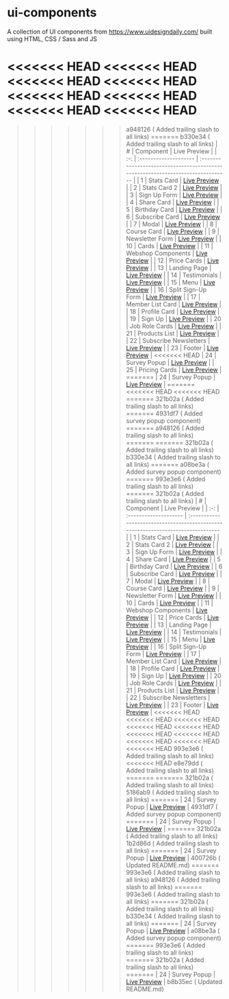 # ui-components

A collection of UI components from https://www.uidesigndaily.com/ built using HTML, CSS / Sass and JS

<<<<<<< HEAD
<<<<<<< HEAD
<<<<<<< HEAD
<<<<<<< HEAD
<<<<<<< HEAD
<<<<<<< HEAD
<<<<<<< HEAD
<<<<<<< HEAD
=======
>>>>>>> a948126 (<docs> Added trailing slash to all links)
=======
>>>>>>> b330e34 (<docs> Added trailing slash to all links)
|  #  | Component             | Live Preview                                                                     |
| :-: | :-------------------- | :------------------------------------------------------------------------------- |
|  1  | Stats Card            | [Live Preview](https://mohammedyh.github.io/ui-components/Stats%20Card/)         |
|  2  | Stats Card 2          | [Live Preview](https://mohammedyh.github.io/ui-components/Stats%20Card%202/)     |
|  3  | Sign Up Form          | [Live Preview](https://mohammedyh.github.io/ui-components/Sign%20Up%20Form)      |
|  4  | Share Card            | [Live Preview](https://mohammedyh.github.io/ui-components/Share%20Card/)         |
|  5  | Birthday Card         | [Live Preview](https://mohammedyh.github.io/ui-components/Birthday%20Card)       |
|  6  | Subscribe Card        | [Live Preview](https://mohammedyh.github.io/ui-components/Subscribe%20Card)      |
|  7  | Modal                 | [Live Preview](https://mohammedyh.github.io/ui-components/Modal)                 |
|  8  | Course Card           | [Live Preview](https://mohammedyh.github.io/ui-components/Course%20Card)         |
|  9  | Newsletter Form       | [Live Preview](https://mohammedyh.github.io/ui-components/Newsletter%20Form)     |
| 10  | Cards                 | [Live Preview](https://mohammedyh.github.io/ui-components/Cards)                 |
| 11  | Webshop Components    | [Live Preview](https://mohammedyh.github.io/ui-components/Webshop%20Components)  |
| 12  | Price Cards           | [Live Preview](https://mohammedyh.github.io/ui-components/Price%20Cards)         |
| 13  | Landing Page          | [Live Preview](https://mohammedyh.github.io/ui-components/Landing%20Page)        |
| 14  | Testimonials          | [Live Preview](https://mohammedyh.github.io/ui-components/Testimonials)          |
| 15  | Menu                  | [Live Preview](https://mohammedyh.github.io/ui-components/Menu)                  |
| 16  | Split Sign-Up Form    | [Live Preview](https://mohammedyh.github.io/ui-components/Split%20Sign-Up)       |
| 17  | Member List Card      | [Live Preview](https://mohammedyh.github.io/ui-components/Member%20List%20Card)  |
| 18  | Profile Card          | [Live Preview](https://mohammedyh.github.io/ui-components/profile-card)          |
| 19  | Sign Up               | [Live Preview](https://mohammedyh.github.io/ui-components/sign-up)               |
| 20  | Job Role Cards        | [Live Preview](https://mohammedyh.github.io/ui-components/job-role-cards)        |
| 21  | Products List         | [Live Preview](https://mohammedyh.github.io/ui-components/products-list)         |
| 22  | Subscribe Newsletters | [Live Preview](https://mohammedyh.github.io/ui-components/subscribe-newsletters) |
| 23  | Footer                | [Live Preview](https://mohammedyh.github.io/ui-components/footer)                |
<<<<<<< HEAD
| 24  | Survey Popup          | [Live Preview](https://mohammedyh.github.io/ui-components/survey-popup/)         |
| 25  | Pricing Cards         | [Live Preview](https://mohammedyh.github.io/ui-components/pricing-cards/)        |
=======
| 24  | Survey Popup          | [Live Preview](https://mohammedyh.github.io/ui-components/survey-popup)          |
=======
<<<<<<< HEAD
<<<<<<< HEAD
=======
>>>>>>> 321b02a (<docs> Added trailing slash to all links)
=======
>>>>>>> 4931df7 (<docs> Added survey popup component)
=======
>>>>>>> a948126 (<docs> Added trailing slash to all links)
=======
=======
>>>>>>> 321b02a (<docs> Added trailing slash to all links)
>>>>>>> b330e34 (<docs> Added trailing slash to all links)
=======
>>>>>>> a08be3a (<docs> Added survey popup component)
=======
>>>>>>> 993e3e6 (<docs> Added trailing slash to all links)
=======
>>>>>>> 321b02a (<docs> Added trailing slash to all links)
|  #  | Component             | Live Preview                                                                      |
| :-: | :-------------------- | :-------------------------------------------------------------------------------- |
|  1  | Stats Card            | [Live Preview](https://mohammedyh.github.io/ui-components/Stats%20Card/)          |
|  2  | Stats Card 2          | [Live Preview](https://mohammedyh.github.io/ui-components/Stats%20Card%202/)      |
|  3  | Sign Up Form          | [Live Preview](https://mohammedyh.github.io/ui-components/Sign%20Up%20Form)       |
|  4  | Share Card            | [Live Preview](https://mohammedyh.github.io/ui-components/Share%20Card/)          |
|  5  | Birthday Card         | [Live Preview](https://mohammedyh.github.io/ui-components/Birthday%20Card/)       |
|  6  | Subscribe Card        | [Live Preview](https://mohammedyh.github.io/ui-components/Subscribe%20Card/)      |
|  7  | Modal                 | [Live Preview](https://mohammedyh.github.io/ui-components/Modal/)                 |
|  8  | Course Card           | [Live Preview](https://mohammedyh.github.io/ui-components/Course%20Card/)         |
|  9  | Newsletter Form       | [Live Preview](https://mohammedyh.github.io/ui-components/Newsletter%20Form/)     |
| 10  | Cards                 | [Live Preview](https://mohammedyh.github.io/ui-components/Cards/)                 |
| 11  | Webshop Components    | [Live Preview](https://mohammedyh.github.io/ui-components/Webshop%20Components/)  |
| 12  | Price Cards           | [Live Preview](https://mohammedyh.github.io/ui-components/Price%20Cards/)         |
| 13  | Landing Page          | [Live Preview](https://mohammedyh.github.io/ui-components/Landing%20Page/)        |
| 14  | Testimonials          | [Live Preview](https://mohammedyh.github.io/ui-components/Testimonials/)          |
| 15  | Menu                  | [Live Preview](https://mohammedyh.github.io/ui-components/Menu/)                  |
| 16  | Split Sign-Up Form    | [Live Preview](https://mohammedyh.github.io/ui-components/Split%20Sign-Up/)       |
| 17  | Member List Card      | [Live Preview](https://mohammedyh.github.io/ui-components/Member%20List%20Card/)  |
| 18  | Profile Card          | [Live Preview](https://mohammedyh.github.io/ui-components/profile-card/)          |
| 19  | Sign Up               | [Live Preview](https://mohammedyh.github.io/ui-components/sign-up/)               |
| 20  | Job Role Cards        | [Live Preview](https://mohammedyh.github.io/ui-components/job-role-cards/)        |
| 21  | Products List         | [Live Preview](https://mohammedyh.github.io/ui-components/products-list/)         |
| 22  | Subscribe Newsletters | [Live Preview](https://mohammedyh.github.io/ui-components/subscribe-newsletters/) |
| 23  | Footer                | [Live Preview](https://mohammedyh.github.io/ui-components/footer/)                |
<<<<<<< HEAD
<<<<<<< HEAD
<<<<<<< HEAD
<<<<<<< HEAD
<<<<<<< HEAD
<<<<<<< HEAD
<<<<<<< HEAD
<<<<<<< HEAD
<<<<<<< HEAD
<<<<<<< HEAD
>>>>>>> 993e3e6 (<docs> Added trailing slash to all links)
<<<<<<< HEAD
>>>>>>> e8e79dd (<docs> Added trailing slash to all links)
=======
=======
>>>>>>> 321b02a (<docs> Added trailing slash to all links)
>>>>>>> 5186ab9 (<docs> Added trailing slash to all links)
=======
| 24  | Survey Popup          | [Live Preview](https://mohammedyh.github.io/ui-components/survey-popup/)          |
>>>>>>> 4931df7 (<docs> Added survey popup component)
=======
| 24  | Survey Popup          | [Live Preview](https://mohammedyh.github.io/ui-components/survey-popup/)          |
=======
>>>>>>> 321b02a (<docs> Added trailing slash to all links)
>>>>>>> 1b2d86d (<docs> Added trailing slash to all links)
=======
| 24  | Survey Popup          | [Live Preview](https://mohammedyh.github.io/ui-components/survey-popup/)          |
>>>>>>> 400726b (<docs> Updated README.md)
=======
>>>>>>> 993e3e6 (<docs> Added trailing slash to all links)
>>>>>>> a948126 (<docs> Added trailing slash to all links)
=======
>>>>>>> 993e3e6 (<docs> Added trailing slash to all links)
=======
>>>>>>> 321b02a (<docs> Added trailing slash to all links)
>>>>>>> b330e34 (<docs> Added trailing slash to all links)
=======
| 24  | Survey Popup          | [Live Preview](https://mohammedyh.github.io/ui-components/survey-popup/)          |
>>>>>>> a08be3a (<docs> Added survey popup component)
=======
>>>>>>> 993e3e6 (<docs> Added trailing slash to all links)
=======
>>>>>>> 321b02a (<docs> Added trailing slash to all links)
=======
| 24  | Survey Popup          | [Live Preview](https://mohammedyh.github.io/ui-components/survey-popup/)          |
>>>>>>> b8b35ec (<docs> Updated README.md)
